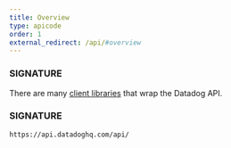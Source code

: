 ```yaml
---
title: Overview
type: apicode
order: 1
external_redirect: /api/#overview
---
```

### SIGNATURE
There are many [client libraries][1] that wrap the Datadog API.

### SIGNATURE
`https://api.datadoghq.com/api/`

[1]: /developers/libraries
